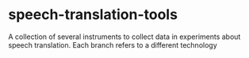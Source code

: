speech-translation-tools
========================

A collection of several instruments to collect data in experiments about speech translation. Each branch refers to a different technology
